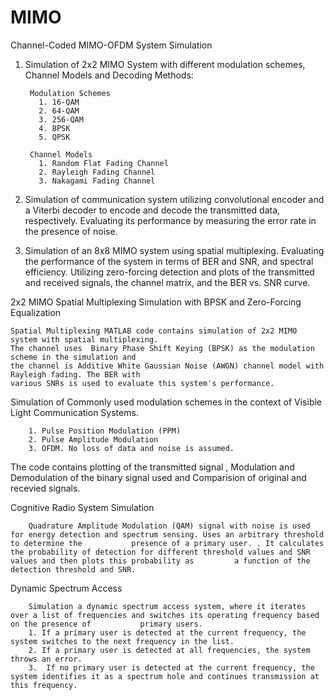 # MIMO
Channel-Coded MIMO-OFDM System Simulation


1. Simulation of 2x2 MIMO System with different modulation schemes, Channel Models and Decoding Methods: 
        
        Modulation Schemes 
          1. 16-QAM
          2. 64-QAM 
          3. 256-QAM
          4. BPSK 
          5. QPSK
        
        Channel Models 
          1. Random Flat Fading Channel 
          2. Rayleigh Fading Channel 
          3. Nakagami Fading Channel 

2. Simulation of communication system utilizing convolutional encoder and a Viterbi decoder to encode and decode the transmitted data, respectively. Evaluating its      performance by measuring the error rate in the presence of noise.

3. Simulation of an 8x8 MIMO system using spatial multiplexing. Evaluating the performance of the system in terms of BER and SNR, and spectral efficiency. Utilizing    zero-forcing detection and plots of the transmitted and received signals, the channel matrix, and the BER vs. SNR curve.

2x2 MIMO Spatial Multiplexing Simulation with BPSK and Zero-Forcing Equalization

    Spatial Multiplexing MATLAB code contains simulation of 2x2 MIMO system with spatial multiplexing. 
    The channel uses  Binary Phase Shift Keying (BPSK) as the modulation scheme in the simulation and 
    the channel is Additive White Gaussian Noise (AWGN) channel model with Rayleigh fading. The BER with 
    various SNRs is used to evaluate this system's performance.


Simulation of Commonly used modulation schemes in the context of Visible Light Communication Systems.   

        1. Pulse Position Modulation (PPM)  
        2. Pulse Amplitude Modulation 
        3. OFDM. No loss of data and noise is assumed. 

The code contains plotting of the transmitted signal , Modulation and Demodulation of the binary signal used 
and Comparision of  original and recevied signals. 


Cognitive Radio System Simulation

        Quadrature Amplitude Modulation (QAM) signal with noise is used for energy detection and spectrum sensing. Uses an arbitrary threshold  to determine the           presence of a primary user. . It calculates the probability of detection for different threshold values and SNR values and then plots this probability as         a function of the detection threshold and SNR.   
        
Dynamic Spectrum Access

        Simulation a dynamic spectrum access system, where it iterates over a list of frequencies and switches its operating frequency based on the presence of           primary users.
        1. If a primary user is detected at the current frequency, the system switches to the next frequency in the list. 
        2. If a primary user is detected at all frequencies, the system throws an error.
        3.  If no primary user is detected at the current frequency, the system identifies it as a spectrum hole and continues transmission at this frequency.
        
       
